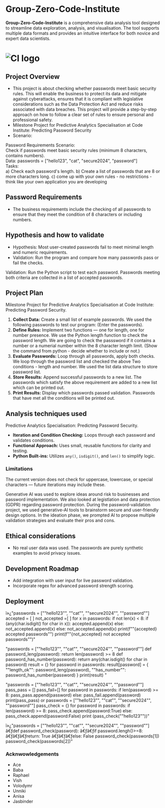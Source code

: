 # Group-Zero-Code-Institute

**Group-Zero-Code-Institute** is a comprehensive data analysis tool designed to streamline data exploration, analysis, and visualisation. The tool supports multiple data formats and provides an intuitive interface for both novice and expert data scientists.

# ![CI logo](https://codeinstitute.s3.amazonaws.com/fullstack/ci_logo_small.png)

## Project Overview
* This project is about checking whether passwords meet basic security rules. This will enable the business to protect its data and mitigate against cyberattacks, ensures that it is compliant with legislative considerations such as the Data Protection Act and reduce risks associated with data breaches. This project will provide a step-by-step approach on how to follow a clear set of rules to ensure personal and professional safety.
* Milestone Project for Predictive Analytics Specialisation at Code Institute: Predicting Password Security
* Scenario:

Password Requirements Scenario:  
Check if passwords meet basic security rules (minimum 8 characters, contains numbers).    
Data:  passwords = ["hello123", "cat", "secure2024", "password"]   
Tasks:  
a) Check each password's length. 
b) Create a list of passwords that are 8 or more characters long. 
c) come up with your own rules - no restrictions - think like your own application you are developing  

## Password Requirements
* The business requirements include the checking of all passwords to ensure that they meet the condition of 8 characters or including numbers.

## Hypothesis and how to validate

* Hypothesis: Most user-created passwords fail to meet minimal length and numeric requirements.
* Validation: Run the program and compare how many passwords pass or fail the checks.

Validation:
Run the Python script to test each password.
Passwords meeting both criteria are collected in a list of accepted passwords.

## Project Plan
Milestone Project for Predictive Analytics Specialisation at Code Institute: Predicting Password Security.

1. **Collect Data:** Create a small list of example passwords.
   We used the following passwords to test our program:
   (Enter the passwords).
3. **Define Rules:** Implement two functions — one for length, one for number presence.
   We use the Python length function to check the password length.
   We are going to check the passsword if it contains a number or a numerial number within the 8 character length limit. 
   (Show the command from python - decide whether to include or not.) 
5. **Evaluate Passwords:** Loop through all passwords, apply both checks.
   We loop through the password list and checked the above Two conditions - length and number.
   We used the list data structure to store password list.
7. **Store Results:** Append successful passwords to a new list.
   The passwords which satisfy the above requirement are added to a new list which can be printed out. 
9. **Print Results:** Display which passwords passed validation.
   Passwords that have met all the conditions will be printed out.

## Analysis techniques used

Predictive Analytics Specialisation: Predicting Password Security.
- **Iteration and Condition Checking:** Loops through each password and validates conditions.  
- **Functional Approach:** Uses small, reusable functions for clarity and testing.  
- **Python Built-ins:** Utilizes `any()`, `isdigit()`, and `len()` to simplify logic.  

### Limitations
The current version does not check for uppercase, lowercase, or special characters — future iterations may include these.

Generative AI  was used to explore ideas around risk to businesses and password implementation. We also looked at legistlation and data protection (GDPR) regarding password protection. 
During the password-validation project, we used generative-AI tools to brainstorm secure and user-friendly design options. In the ideation phase, we prompted AI to propose multiple validation strategies and evaluate their pros and cons.

## Ethical considerations
* No real user data was used. The passwords are purely synthetic examples to avoid privacy issues.

## Development Roadmap
* Add integration with user input for live password validation.
* Incorporate regex for advanced password strength scoring.

## Deployment
ï»¿"passwords = [""hello123"", ""cat"", ""secure2024"", ""password""]  accepted = [ ] not_accepted =[ ]  for x in passwords:     if not len(x) < 8:         if (any(char.isdigit() for char in x)):             accepted.append(x)         else:             not_accepted.append(x)     else:         not_accepted.append(x)          print(f""{accepted} accepted passwords"") print(f""{not_accepted} not accepted passwords"")"

"passwords = [""hello123"", ""cat"", ""secure2024"", ""password""]  def password_leng(password):     return len(password) >= 8  def password_has_number(password):     return any(char.isdigit() for char in password)  result = {}  for password in passwords:     result[password] = {         ""length_ok"": password_leng(password),         ""has_number"": password_has_number(password)     }  print(result)     "

"passwords = [""hello123"", ""cat"", ""secure2024"", ""password""]  pass_pass = [] pass_fail=[] for password in passwords:         if len(password) >= 8:                  pass_pass.append(password)          else:                  pass_fail.append(password)  print(pass_pass)   or   passwords = [""hello123"", ""cat"", ""secure2024"", ""password""]  pass_check = {}   for password in passwords:   if len(password) >= 8:                  pass_check.append(password:True)          else:                  pass_check.append(password:False)   print (pass_check(""hello123""))"

ï»¿"passwords = [""hello123"", ""cat"", ""secure2024"", ""password""]   â€ƒdef password_check(password): â€ƒâ€ƒif password.lengh()>=8: â€ƒâ€ƒâ€ƒreturn: True â€ƒâ€ƒâ€ƒelse: False    password_check(passwords[1])  password_check(passwords[2])"

### Acknwowledgements

- Ace
- Baba
- Raphael
- Vish
- Volodymr
- Unniki
- Anisa
- Jasbinder
